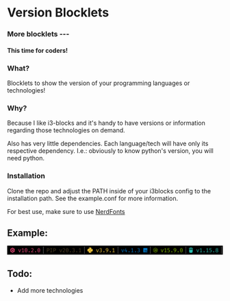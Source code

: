 # Version Blocklets

### More blocklets ---
#### This time for coders! 

### What? 

Blocklets to show the version of your programming languages or technologies!

### Why? 

Because I like i3-blocks and it's handy to have versions or information regarding those technologies on demand. 

Also has very little dependencies. Each language/tech will have only its respective dependency. I.e.: obviously to know python's version, you will need python.

### Installation

Clone the repo and adjust the PATH inside of your i3blocks config to the installation path.
See the example.conf for more information.

For best use, make sure to use [NerdFonts](https://www.nerdfonts.com/)

## Example:

![example.png](./example.png)


## Todo:

- Add more technologies